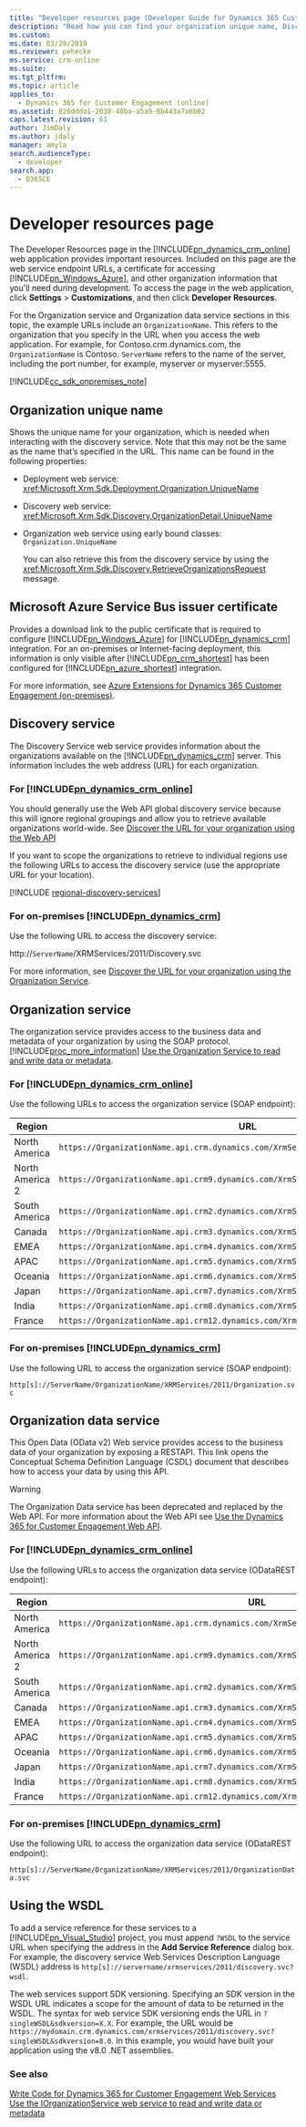 ```yaml
---
title: "Developer resources page (Developer Guide for Dynamics 365 Customer Engagement (on-premises))| MicrosoftDocs"
description: "Read how you can find your organization unique name, Discovery service endpoint address, Organization service endpoint address and issuer name to access Azure Service Bus using the Developer Resources page"
ms.custom: 
ms.date: 03/29/2019
ms.reviewer: pehecke
ms.service: crm-online
ms.suite: 
ms.tgt_pltfrm: 
ms.topic: article
applies_to: 
  - Dynamics 365 for Customer Engagement (online)
ms.assetid: 826ddda1-2038-40ba-a5a9-8b443a7a6b02
caps.latest.revision: 61
author: JimDaly
ms.author: jdaly
manager: amyla
search.audienceType: 
  - developer
search.app: 
  - D365CE
---
```

# Developer resources page 

The Developer Resources page in the [!INCLUDE[pn_dynamics_crm_online](../includes/pn-dynamics-crm-online.md)] web application provides important resources. Included on this page are the web service endpoint URLs, a certificate for accessing [!INCLUDE[pn_Windows_Azure](../includes/pn-windows-azure.md)], and other organization information that you'll need during development. To access the page in the web application, click **Settings** > **Customizations**, and then click **Developer Resources**.  
  
 For the Organization service and Organization data service sections in this topic, the example URLs include an `OrganizationName`. This refers to the organization that you specify in the URL when you access the web application. For example, for Contoso.crm.dynamics.com, the `OrganizationName` is Contoso.  `ServerName` refers to the name of the server, including the port number, for example, myserver or myserver:5555.  
  
[!INCLUDE[cc_sdk_onpremises_note](../includes/cc-sdk-onpremises-note.md)]

<a name="org_unique"></a>   

## Organization unique name  

 Shows the unique name for your organization, which is needed when interacting with the discovery service. Note that this may not be the same as the name that’s specified in the URL. This name can be found in the following properties:  
  
- Deployment web service: <xref:Microsoft.Xrm.Sdk.Deployment.Organization.UniqueName>  
  
- Discovery web service: <xref:Microsoft.Xrm.Sdk.Discovery.OrganizationDetail.UniqueName>  
  
- Organization web service using early bound classes: `Organization.UniqueName`  
  
  You can also retrieve this from the discovery service by using the <xref:Microsoft.Xrm.Sdk.Discovery.RetrieveOrganizationsRequest> message.  
  
<a name="Windows_Azure"></a>   

## Microsoft Azure Service Bus issuer certificate  

 Provides a download link to the public certificate that is required to configure [!INCLUDE[pn_Windows_Azure](../includes/pn-windows-azure.md)] for [!INCLUDE[pn_dynamics_crm](../includes/pn-dynamics-crm.md)] integration. For an on-premises or Internet-facing deployment, this information is only visible after [!INCLUDE[pn_crm_shortest](../includes/pn-crm-shortest.md)] has been configured for [!INCLUDE[pn_azure_shortest](../includes/pn-azure-shortest.md)] integration.  
  
 For more information, see [Azure Extensions for Dynamics 365 Customer Engagement (on-premises)](azure-extensions.md).  
 
  
<a name="discovery"></a>   

## Discovery service  

 The Discovery Service web service provides information about the organizations available on the [!INCLUDE[pn_dynamics_crm](../includes/pn-dynamics-crm.md)] server. This information includes the web address (URL) for each organization.

  
### For [!INCLUDE[pn_dynamics_crm_online](../includes/pn-dynamics-crm-online.md)]

You should generally use the Web API global discovery service because this will ignore regional groupings and allow you to retrieve available organizations world-wide. See [Discover the URL for your organization using the Web API](webapi/discover-url-organization-web-api.md)


 If you want to scope the organizations to retrieve to individual regions use the following URLs to access the discovery service (use the appropriate URL for your location).  
  
[!INCLUDE [regional-discovery-services](../includes/regional-discovery-services.md)]
  
### For on-premises [!INCLUDE[pn_dynamics_crm](../includes/pn-dynamics-crm.md)]
 Use the following URL to access the discovery service:  
  
 http://`ServerName`/XRMServices/2011/Discovery.svc  

For more information, see [Discover the URL for your organization using the Organization Service](org-service/discover-url-organization-organization-service.md).
  
<a name="OrganizationService"></a>   

## Organization service  

 The organization service provides access to the business data and metadata of your organization by using the SOAP protocol. [!INCLUDE[proc_more_information](../includes/proc-more-information.md)] [Use the Organization Service to read and write data or metadata](org-service/use-organization-service-read-write-data-metadata.md).  
  
### For [!INCLUDE[pn_dynamics_crm_online](../includes/pn-dynamics-crm-online.md)] 

 Use the following URLs to access the organization service (SOAP endpoint):  

|Region| URL|
|---|---|
|North America|`https://OrganizationName.api.crm.dynamics.com/XrmServices/2011/Organization.svc`|
|North America 2|`https://OrganizationName.api.crm9.dynamics.com/XrmServices/2011/Organization.svc`|
|South America|`https://OrganizationName.api.crm2.dynamics.com/XrmServices/2011/Organization.svc`|
|Canada|`https://OrganizationName.api.crm3.dynamics.com/XrmServices/2011/Organization.svc`|
|EMEA|`https://OrganizationName.api.crm4.dynamics.com/XrmServices/2011/Organization.svc`|
|APAC|`https://OrganizationName.api.crm5.dynamics.com/XrmServices/2011/Organization.svc`|
|Oceania|`https://OrganizationName.api.crm6.dynamics.com/XrmServices/2011/Organization.svc`|
|Japan|`https://OrganizationName.api.crm7.dynamics.com/XrmServices/2011/Organization.svc`|
|India|`https://OrganizationName.api.crm8.dynamics.com/XrmServices/2011/Organization.svc`|
|France|`https://OrganizationName.api.crm12.dynamics.com/XrmServices/2011/Organization.svc`|
  
### For on-premises [!INCLUDE[pn_dynamics_crm](../includes/pn-dynamics-crm.md)]

 Use the following URL to access the organization service (SOAP endpoint):  
  
 `http[s]://ServerName/OrganizationName/XRMServices/2011/Organization.svc`  
  
<a name="OrganizationDataService"></a>   

## Organization data service  

 This Open Data (OData v2) Web service provides access to the business data of your organization by exposing a RESTAPI. This link opens the Conceptual Schema Definition Language (CSDL) document that describes how to access your data by using this API.  
  
> [!WARNING]
>  The Organization Data service has been deprecated and replaced by the Web API. For more information about the Web API see [Use the Dynamics 365 for Customer Engagement Web API](use-microsoft-dynamics-365-web-api.md).  
  
### For [!INCLUDE[pn_dynamics_crm_online](../includes/pn-dynamics-crm-online.md)]  

 Use the following URLs to access the organization data service (ODataREST endpoint):  

|Region| URL|
|---|---|
|North America|`https://OrganizationName.api.crm.dynamics.com/XrmServices/2011/OrganizationData.svc`|
|North America 2|`https://OrganizationName.api.crm9.dynamics.com/XrmServices/2011/OrganizationData.svc`|
|South America|`https://OrganizationName.api.crm2.dynamics.com/XrmServices/2011/OrganizationData.svc`|
|Canada|`https://OrganizationName.api.crm3.dynamics.com/XrmServices/2011/OrganizationData.svc`|
|EMEA|`https://OrganizationName.api.crm4.dynamics.com/XrmServices/2011/OrganizationData.svc`|
|APAC|`https://OrganizationName.api.crm5.dynamics.com/XrmServices/2011/OrganizationData.svc`|
|Oceania|`https://OrganizationName.api.crm6.dynamics.com/XrmServices/2011/OrganizationData.svc`|
|Japan|`https://OrganizationName.api.crm7.dynamics.com/XrmServices/2011/OrganizationData.svc`|
|India|`https://OrganizationName.api.crm8.dynamics.com/XrmServices/2011/OrganizationData.svc`|
|France|`https://OrganizationName.api.crm12.dynamics.com/XrmServices/2011/OrganizationData.svc`|
  
### For on-premises [!INCLUDE[pn_dynamics_crm](../includes/pn-dynamics-crm.md)]  
 Use the following URL to access the organization data service (ODataREST endpoint):  
  
 `http[s]://ServerName/OrganizationName/XRMServices/2011/OrganizationData.svc`  
  
<a name="wsdl"></a>

## Using the WSDL

 To add a service reference for these services to a [!INCLUDE[pn_Visual_Studio](../includes/pn-visual-studio.md)] project, you must append `?WSDL` to the service URL when specifying the address in the **Add Service Reference** dialog box. For example, the discovery service Web Services Description Language (WSDL) address is `http[s]://servername/xrmservices/2011/discovery.svc?wsdl`.  
  
 The web services support SDK versioning. Specifying an SDK version in the WSDL URL indicates a scope for the amount of data to be returned in the WSDL. The syntax for web service SDK versioning ends the URL in `?singleWSDL&sdkversion=X.X`. For example, the URL would be `https://mydomain.crm.dynamics.com/xrmservices/2011/discovery.svc?singleWSDL&sdkversion=8.0`. In this example, you would have built your application using the v8.0 .NET assemblies.  
  
### See also

 [Write Code for Dynamics 365 for Customer Engagement Web Services](extend-dynamics-365-server.md)   
 [Use the IOrganizationService web service to read and write data or metadata](org-service/use-organization-service-read-write-data-metadata.md)   
